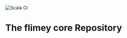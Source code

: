 ![Scala CI](https://github.com/flimeyio/flimey-core/workflows/Scala%20CI/badge.svg)

# The flimey core Repository

